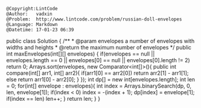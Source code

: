 ```
@Copyright:LintCode
@Author:   vadxin
@Problem:  http://www.lintcode.com/problem/russian-doll-envelopes
@Language: Markdown
@Datetime: 17-01-23 06:39
```

public class Solution {
    /**
     * @param envelopes a number of envelopes with widths and heights
     * @return the maximum number of envelopes
     */
    public int maxEnvelopes(int[][] envelopes) {
        if(envelopes == null || envelopes.length == 0 
           || envelopes[0] == null || envelopes[0].length != 2)
            return 0;
        Arrays.sort(envelopes, new Comparator<int[]>(){
            public int compare(int[] arr1, int[] arr2){
                if(arr1[0] == arr2[0])
                    return arr2[1] - arr1[1];
                else
                    return arr1[0] - arr2[0];
           } 
        });
        int dp[] = new int[envelopes.length];
        int len = 0;
        for(int[] envelope : envelopes){
            int index = Arrays.binarySearch(dp, 0, len, envelope[1]);
            if(index < 0)
                index = -(index + 1);
            dp[index] = envelope[1];
            if(index == len)
                len++;
        }
        return len;
    }
}